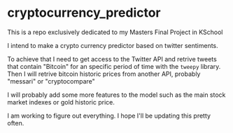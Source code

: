 # cryptocurrency_predictor
This is a repo exclusively dedicated to my Masters Final Project in KSchool

I intend to make a crypto currency predictor based on twitter sentiments.

To achieve that I need to get access to the Twitter API and retrive tweets that contain "Bitcoin" for an specific period of time with the `tweepy` library.
Then I will retrive bitcoin historic prices from another API, probably "messari" or "cryptocompare"

I will probably add some more features to the model such as the main stock market indexes or gold historic price.

I am working to figure out everything.
I hope I'll be updating this pretty often. 
